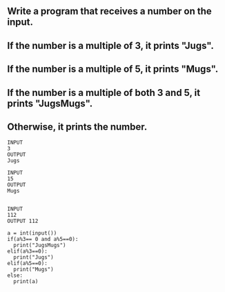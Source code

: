 ## Write a program that receives a number on the input.
## If the number is a multiple of 3, it prints "Jugs". 
## If the number is a multiple of 5, it prints "Mugs".
## If the number is a multiple of both 3 and 5, it prints "JugsMugs".
## Otherwise, it prints the number.

```
INPUT 
3 
OUTPUT
Jugs

INPUT 
15
OUTPUT
Mugs


INPUT 
112
OUTPUT 112

```

```
a = int(input())
if(a%3== 0 and a%5==0):
  print("JugsMugs")
elif(a%3==0):
  print("Jugs")
elif(a%5==0):
  print("Mugs")
else:
  print(a)
```
